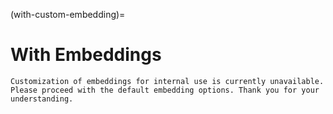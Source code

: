 (with-custom-embedding)=
# With Embeddings

```{Attention}
Customization of embeddings for internal use is currently unavailable. Please proceed with the default embedding options. Thank you for your understanding.
```